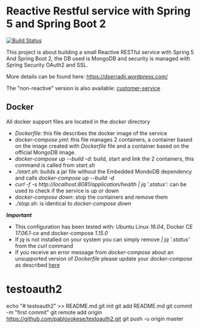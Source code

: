 # Reactive Restful service with Spring 5 and Spring Boot 2
[![Build Status](https://travis-ci.org/dserradji/reactive-customer-service.svg?branch=master)](https://travis-ci.org/dserradji/reactive-customer-service)

This project is about building a small Reactive RESTful service with Spring 5 And Spring Boot 2, the DB used is MongoDB and security is managed with Spring Security OAuth2 and SSL.

More details can be found here: https://dserradji.wordpress.com/

The "non-reactive" version is also available: [customer-service](https://github.com/dserradji/customer-service)

## Docker

All docker support files are located in the *docker* directory

- *Dockerfile*: this file describes the docker image of the service
- *docker-compose.yml*: this file manages 2 containers, a container based on the image created with *Dockerfile* file and a container based on the official MongoDB image.
- *docker-compose up --build -d*: build, start and link the 2 containers, this command is called from *start.sh*
- *./start.sh*: builds a jar file without the Embedded MondoDB dependency and calls *docker-compose up --build -d*
- *curl -f -s http://localhost:8081/application/health | jq '.status'*: can be used to check if the service is up or down
- *docker-compose down*: stop the containers and remove them
- *./stop.sh*: is identical to *docker-compose down*

**_Important_**
- This configuration has been tested with: Ubuntu Linux *16.04*, Docker CE *17.06.1-ce* and docker-compose *1.15.0*
- If *jq* is not installed on your system you can simply remove *| jq '.status'* from the *curl* command
- If you receive an error message from *docker-compose* about an unsupported version of *Dockerfile* please update your *docker-compose* as described [here](https://github.com/docker/compose/releases)
# testoauth2
echo "# testoauth2" >> README.md
git init
git add README.md
git commit -m "first commit"
git remote add origin https://github.com/pabloyokese/testoauth2.git
git push -u origin master
